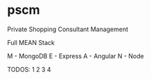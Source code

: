 # pscm
Private Shopping Consultant Management

Full MEAN Stack

M - MongoDB
E - Express
A - Angular
N - Node

TODOS:
1
2
3
4
